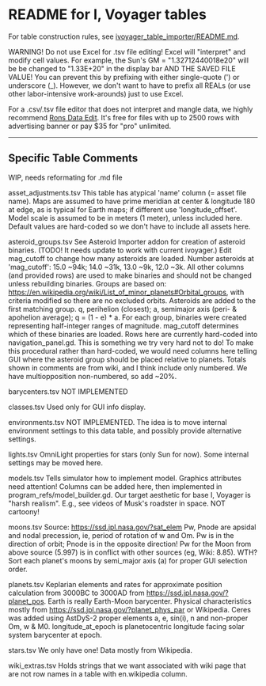 # README for I, Voyager tables

For table construction rules, see [ivoyager_table_importer/README.md](https://github.com/ivoyager/ivoyager_table_importer/blob/master/README.md).

WARNING! Do not use Excel for .tsv file editing! Excel will "interpret" and modify cell values. For example, the Sun's GM = "1.32712440018e20" will be be changed to "1.33E+20" in the display bar AND THE SAVED FILE VALUE! You can prevent this by prefixing with either single-quote (') or underscore (_). However, we don't want to have to prefix all REALs (or use other labor-intensive work-arounds) just to use Excel.

For a .csv/.tsv file editor that does not interpret and mangle data, we highly recommend [Rons Data Edit](https://www.ronsplace.eu/Products/RonsDataEdit/Download). It's free for files with up to 2500 rows with advertising banner or pay $35 for "pro" unlimited.

*******************************************************************************
## Specific Table Comments

WIP, needs reformating for .md file

asset_adjustments.tsv
This table has atypical 'name' column (= asset file name).
Maps are assumed to have prime meridian at center & longitude 180 at edge, as
is typical for Earth maps; if different use 'longitude_offset'.
Model scale is assumed to be in meters (1 meter), unless included here.
Default values are hard-coded so we don't have to include all assets here.

asteroid_groups.tsv
See Asteroid Importer addon for creation of asteroid binaries. (TODO! It needs
update to work with current ivoyager.)
Edit mag_cutoff to change how many asteroids are loaded. Number asteroids at
'mag_cutoff': 15.0 ~94k; 14.0 ~31k, 13.0 ~9k, 12.0 ~3k.
All other columns (and provided rows) are used to make binaries and should not
be changed unless rebuilding binaries. 
Groups are based on:
https://en.wikipedia.org/wiki/List_of_minor_planets#Orbital_groups,
with criteria modified so there are no excluded orbits.
Asteroids are added to the first matching group. q, perihelion (closest); a,
semimajor axis (peri- & apohelion average); q = (1 - e) * a.
For each group, binaries were created representing half-integer ranges of
magnitude. mag_cutoff determines which of these binaries are loaded.
Rows here are currently hard-coded into navigation_panel.gd. This is something
we try very hard not to do! To make this procedural rather than hard-coded, we
would need columns here telling GUI where the asteroid group should be placed
relative to planets.
Totals shown in comments are from wiki, and I think include only numbered. We
have multiopposition non-numbered, so add ~20%.

barycenters.tsv
NOT IMPLEMENTED

classes.tsv
Used only for GUI info display.

environments.tsv
NOT IMPLEMENTED. The idea is to move internal environment settings to this data
table, and possibly provide alternative settings.

lights.tsv
OmniLight properties for stars (only Sun for now). Some internal settings may
be moved here.

models.tsv
Tells simulator how to implement model.
Graphics attributes need attention! Columns can be added here, then implemented
in program_refs/model_builder.gd. Our target aesthetic for base I, Voyager is
"harsh realism". E.g., see videos of Musk's roadster in space. NOT cartoony!

moons.tsv
Source: https://ssd.jpl.nasa.gov/?sat_elem
Pw, Pnode are apsidal and nodal precession, ie, period of rotation of w and Om.
Pw is in the direction of orbit; Pnode is in the opposite direction!
Pw for the Moon from above source (5.997) is in conflict with other sources
(eg, Wiki: 8.85). WTH?
Sort each planet's moons by semi_major axis (a) for proper GUI selection order.

planets.tsv
Keplarian elements and rates for approximate position calculation from 3000BC
to 3000AD from https://ssd.jpl.nasa.gov/?planet_pos. Earth is really Earth-Moon
barycenter.
Physical characteristics mostly from https://ssd.jpl.nasa.gov/?planet_phys_par
or Wikipedia.
Ceres was added using AstDyS-2 proper elements a, e, sin(i), n and non-proper
Om, w & M0.
longitude_at_epoch is planetocentric longitude facing solar system barycenter
at epoch.

stars.tsv
We only have one! Data mostly from Wikipedia.

wiki_extras.tsv
Holds strings that we want associated with wiki page that are not row names in
a table with en.wikipedia column.

